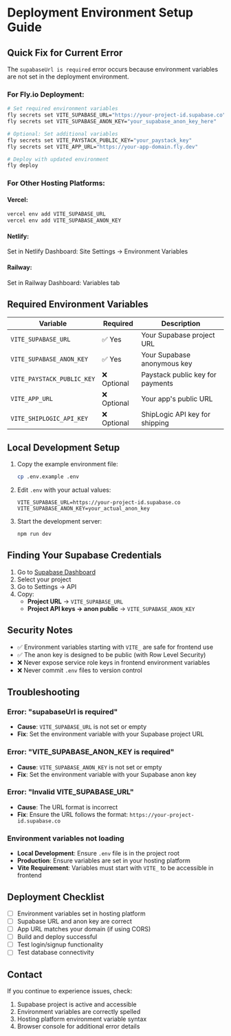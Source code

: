 # Deployment Environment Setup Guide

## Quick Fix for Current Error

The `supabaseUrl is required` error occurs because environment variables are not set in the deployment environment.

### For Fly.io Deployment:

```bash
# Set required environment variables
fly secrets set VITE_SUPABASE_URL="https://your-project-id.supabase.co"
fly secrets set VITE_SUPABASE_ANON_KEY="your_supabase_anon_key_here"

# Optional: Set additional variables
fly secrets set VITE_PAYSTACK_PUBLIC_KEY="your_paystack_key"
fly secrets set VITE_APP_URL="https://your-app-domain.fly.dev"

# Deploy with updated environment
fly deploy
```

### For Other Hosting Platforms:

#### Vercel:

```bash
vercel env add VITE_SUPABASE_URL
vercel env add VITE_SUPABASE_ANON_KEY
```

#### Netlify:

Set in Netlify Dashboard: Site Settings → Environment Variables

#### Railway:

Set in Railway Dashboard: Variables tab

## Required Environment Variables

| Variable                   | Required    | Description                      |
| -------------------------- | ----------- | -------------------------------- |
| `VITE_SUPABASE_URL`        | ✅ Yes      | Your Supabase project URL        |
| `VITE_SUPABASE_ANON_KEY`   | ✅ Yes      | Your Supabase anonymous key      |
| `VITE_PAYSTACK_PUBLIC_KEY` | ❌ Optional | Paystack public key for payments |
| `VITE_APP_URL`             | ❌ Optional | Your app's public URL            |
| `VITE_SHIPLOGIC_API_KEY`   | ❌ Optional | ShipLogic API key for shipping   |

## Local Development Setup

1. Copy the example environment file:

   ```bash
   cp .env.example .env
   ```

2. Edit `.env` with your actual values:

   ```env
   VITE_SUPABASE_URL=https://your-project-id.supabase.co
   VITE_SUPABASE_ANON_KEY=your_actual_anon_key
   ```

3. Start the development server:
   ```bash
   npm run dev
   ```

## Finding Your Supabase Credentials

1. Go to [Supabase Dashboard](https://supabase.com/dashboard)
2. Select your project
3. Go to Settings → API
4. Copy:
   - **Project URL** → `VITE_SUPABASE_URL`
   - **Project API keys → anon public** → `VITE_SUPABASE_ANON_KEY`

## Security Notes

- ✅ Environment variables starting with `VITE_` are safe for frontend use
- ✅ The anon key is designed to be public (with Row Level Security)
- ❌ Never expose service role keys in frontend environment variables
- ❌ Never commit `.env` files to version control

## Troubleshooting

### Error: "supabaseUrl is required"

- **Cause**: `VITE_SUPABASE_URL` is not set or empty
- **Fix**: Set the environment variable with your Supabase project URL

### Error: "VITE_SUPABASE_ANON_KEY is required"

- **Cause**: `VITE_SUPABASE_ANON_KEY` is not set or empty
- **Fix**: Set the environment variable with your Supabase anon key

### Error: "Invalid VITE_SUPABASE_URL"

- **Cause**: The URL format is incorrect
- **Fix**: Ensure the URL follows the format: `https://your-project-id.supabase.co`

### Environment variables not loading

- **Local Development**: Ensure `.env` file is in the project root
- **Production**: Ensure variables are set in your hosting platform
- **Vite Requirement**: Variables must start with `VITE_` to be accessible in frontend

## Deployment Checklist

- [ ] Environment variables set in hosting platform
- [ ] Supabase URL and anon key are correct
- [ ] App URL matches your domain (if using CORS)
- [ ] Build and deploy successful
- [ ] Test login/signup functionality
- [ ] Test database connectivity

## Contact

If you continue to experience issues, check:

1. Supabase project is active and accessible
2. Environment variables are correctly spelled
3. Hosting platform environment variable syntax
4. Browser console for additional error details
